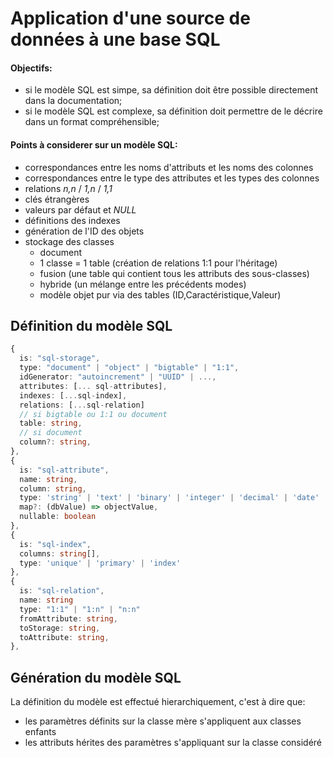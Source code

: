 Application d'une source de données à une base SQL
==================================================

#### Objectifs:
 
 - si le modèle SQL est simpe, sa définition doit être possible directement dans la documentation;
 - si le modèle SQL est complexe, sa définition doit permettre de le décrire dans un format compréhensible;

#### Points à considerer sur un modèle SQL:

 - correspondances entre les noms d'attributs et les noms des colonnes
 - correspondances entre le type des attributes et les types des colonnes
 - relations _n,n_ / _1,n_ / _1,1_
 - clés étrangères
 - valeurs par défaut et _NULL_
 - définitions des indexes
 - génération de l'ID des objets
 - stockage des classes
   - document
   - 1 classe = 1 table (création de relations 1:1 pour l'héritage)
   - fusion (une table qui contient tous les attributs des sous-classes)
   - hybride (un mélange entre les précédents modes)
   - modèle objet pur via des tables (ID,Caractéristique,Valeur)

## Définition du modèle SQL

```ts
{
  is: "sql-storage",
  type: "document" | "object" | "bigtable" | "1:1",
  idGenerator: "autoincrement" | "UUID" | ...,
  attributes: [... sql-attributes],
  indexes: [...sql-index],
  relations: [...sql-relation]
  // si bigtable ou 1:1 ou document
  table: string,
  // si document
  column?: string,
},
{
  is: "sql-attribute",
  name: string,
  column: string,
  type: 'string' | 'text' | 'binary' | 'integer' | 'decimal' | 'date' | 'boolean' | 'float' | 'double' ,
  map?: (dbValue) => objectValue,
  nullable: boolean
},
{
  is: "sql-index",
  columns: string[],
  type: 'unique' | 'primary' | 'index'
},
{
  is: "sql-relation",
  name: string
  type: "1:1" | "1:n" | "n:n"
  fromAttribute: string,
  toStorage: string,
  toAttribute: string,
},
```

## Génération du modèle SQL

La définition du modèle est effectué hierarchiquement, c'est à dire que:

 - les paramètres définits sur la classe mère s'appliquent aux classes enfants
 - les attributs hérites des paramètres s'appliquant sur la classe considéré

